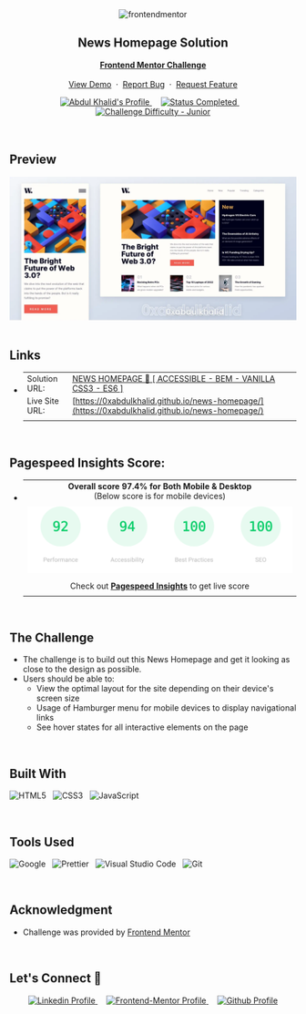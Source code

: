 <div align="center">

  <img src="https://www.frontendmentor.io/static/images/logo-mobile.svg" alt="frontendmentor" width="80">

  <h2 align="center">News Homepage Solution</h2>
  <p align="center">
    <a href="https://www.frontendmentor.io/challenges/news-homepage-H6SWTa1MFl"><strong>Frontend Mentor Challenge</strong></a>
    <br />
    <br />
    <a href="https://0xabdulkhalid.github.io/news-homepage/">View Demo</a>
    &nbsp;·&nbsp;
    <a href="https://github.com/0xabdulkhalid/news-homepage/issues">Report Bug</a>
    &nbsp;·&nbsp;
    <a href="https://github.com/0xabdulkhalid/news-homepage/issues">Request Feature</a>
  </p>
</div>

<!-- Badges -->
<div align="center">
  <!-- Profiles -->
  <a href="https://www.frontendmentor.io/profile/0xabdulkhalid">
    <img src="https://img.shields.io/badge/Profile-0xAbdulKhalid-fefefe?style=for-the-badge&logo=frontendmentor" alt="Abdul Khalid's Profile">
  </a> &nbsp;&nbsp;&nbsp;

  <!-- Status -->
  <a href="#">
    <img src="https://img.shields.io/badge/Status-Completed-00CE80?style=for-the-badge" alt="Status Completed">
  </a> &nbsp;&nbsp;&nbsp;

  <!-- Difficulty -->
  <a href="https://www.frontendmentor.io/challenges?difficulties=1"  >
    <img src="https://img.shields.io/badge/Difficulty-Junior-AAC745?style=for-the-badge&logo=frontendmentor" alt="Challenge Difficulty - Junior">
  </a>

</div>
<br />
<br />



## **Preview**

<div align='center'>
<img src='./design/preview.webp' alt='News Homepage solution preview image'>
</div>


<br>

## **Links**

- |||
  | :----- | :----- |
  | Solution URL: | [NEWS HOMEPAGE 🎯 [ ACCESSIBLE - BEM - VANILLA CSS3 - ES6 ]](https://www.frontendmentor.io/solutions/news-homepage-accessible-bem-vanilla-css3-es6-hhKqq2TIDw) |
  | Live Site URL: | [https://0xabdulkhalid.github.io/news-homepage/](https://0xabdulkhalid.github.io/news-homepage/) |
  |||

<br>

## Pagespeed Insights Score:
  
- ||
  | :-----: |
  |  <b>Overall score 97.4% for Both Mobile & Desktop</b><br>(Below score is for mobile devices) |
  | |
  | <img src='./images/pagespeed-insights-score.svg' alt='Scoreboard'> |
  | |
  | Check out [**Pagespeed Insights**](https://pagespeed.web.dev/analysis/https-0xabdulkhalid-github-io-news-homepage/tdffinbwjg?form_factor=desktop) to get live score |
  ||

<br>



## The Challenge

- The challenge is to build out this News Homepage and get it looking as close to the design as possible.
- Users should be able to:
    - View the optimal layout for the site depending on their device's screen size
    - Usage of Hamburger menu for mobile devices to display navigational links
    - See hover states for all interactive elements on the page

<br>


## **Built With**

 ![HTML5](https://img.shields.io/badge/html5-%23E34F26.svg?style=for-the-badge&logo=html5&logoColor=white) &nbsp; ![CSS3](https://img.shields.io/badge/css3-%231572B6.svg?style=for-the-badge&logo=css3&logoColor=white) &nbsp; ![JavaScript](https://img.shields.io/badge/JavaScript%20-%23F7DF1E.svg?style=for-the-badge&logo=javascript&logoColor=black)


<br>

## **Tools Used**

![Google](https://img.shields.io/badge/google-DA4437?style=for-the-badge&logo=google&logoColor=white) &nbsp;  ![Prettier](https://img.shields.io/badge/prettier-1A2C34?style=for-the-badge&logo=prettier&logoColor=F7BA3E) &nbsp; ![Visual Studio Code](https://img.shields.io/badge/VS%20Code-0078d7.svg?style=for-the-badge&logo=visual-studio-code&logoColor=white) &nbsp; ![Git](https://img.shields.io/badge/Git-F05032?style=for-the-badge&logo=git&logoColor=white)

<br>

## **Acknowledgment**

- Challenge was provided by [Frontend Mentor](https://www.frontendmentor.io)

<br>

## **Let's Connect 👋**

<div align=center>

  <a href="https://linkedin.com/in/0xabdulkhalid" >
    <img src="https://img.shields.io/badge/linkedin%20Profile-%2300acee.svg?color=405DE6&style=for-the-badge&logo=linkedin&logoColor=white" alt="Linkedin Profile">
  </a>&nbsp;&nbsp;&nbsp;

  <a href="https://www.frontendmentor.io/profile/0xabdulkhalid" >
    <img src="https://img.shields.io/badge/FEM%20Profile-f8f9f8?style=for-the-badge&logo=Frontend-Mentor&logoColor=black" alt="Frontend-Mentor Profile">
  </a> &nbsp;&nbsp;&nbsp;

  <a href="https://www.github.com/0xabdulkhalid/" >
    <img src="https://img.shields.io/badge/Github%20Profile-131313?style=for-the-badge&logo=github&logoColor=white" alt="Github Profile">
  </a>

</div>

<br>
